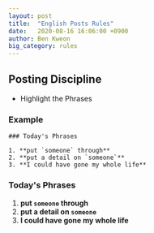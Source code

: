 ```yaml
---
layout: post
title:  "English Posts Rules"
date:   2020-08-16 16:06:00 +0900
author: Ben Kweon
big_category: rules
---
```


## Posting Discipline
- Highlight the Phrases

### Example
    ### Today's Phrases

    1. **put `someone` through**
    2. **put a detail on `someone`**
    3. **I could have gone my whole life**

### Today's Phrases

1. **put `someone` through**
2. **put a detail on `someone`**
3. **I could have gone my whole life**
